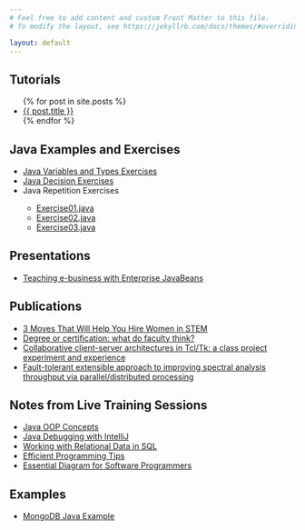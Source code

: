 ```yaml
---
# Feel free to add content and custom Front Matter to this file.
# To modify the layout, see https://jekyllrb.com/docs/themes/#overriding-theme-defaults

layout: default
---
```

<h2>Tutorials</h2>
<ul>
  {% for post in site.posts %}
    <li>
      <a href="{{ site.baseurl }}{{ post.url }}">{{ post.title }}</a>
    </li>
  {% endfor %}
</ul>
<h2>Java Examples and Exercises</h2>
<ul> 
  <li><a href="./java_exercises/variables_and_types/">Java Variables and Types Exercises</a></li>

    
  <li><a href="./java_exercises/decisions/">Java Decision Exercises</a></li>

<li>Java Repetition Exercises</li>
<ul>
  <li> <a href="https://github.com/loriemoffitt/homepage/blob/main/docs/java_exercises/repetition/Exercise01.java">Exercise01.java</a></li>  
  <li> <a href="https://github.com/loriemoffitt/homepage/blob/main/docs/java_exercises/repetition/Exercise02.java">Exercise02.java</a></li>
  <li> <a href="https://github.com/loriemoffitt/homepage/blob/main/docs/java_exercises/repetition/Exercise03.java">Exercise03.java</a></li>  
  
</ul></ul>
<h2>Presentations</h2>
<ul>
  <li>
    <a href="https://dl.acm.org/doi/10.5555/771322.771371">Teaching e-business with Enterprise JavaBeans</a>
  </li>
</ul>
<h2>Publications</h2>
<ul>
  <li>
    <a href="https://switchthefuture.com/2018/08/01/3-moves-that-will-help-you-hire-women-in-stem/">3 Moves That Will Help You Hire Women in STEM</a>
  </li>
  <li>
    <a href="https://dl.acm.org/doi/10.5555/771322.771352">Degree or certification: what do faculty think?</a>
  </li>
  <li>
    <a href="https://dl.acm.org/doi/10.5555/1267524.1267537">Collaborative client-server architectures in Tcl/Tk: a class project experiment and experience</a>
  </li>
  <li>
    <a href="https://ui.adsabs.harvard.edu/abs/2002SPIE.4725..372R/abstract">Fault-tolerant extensible approach to improving spectral analysis throughput via parallel/distributed processing</a>
  </li>
</ul>

<h2>Notes from Live Training Sessions</h2>
<ul>
  <li>
    <a href="https://github.com/loriemoffitt/lessons/wiki/Java-OOP-Concepts">Java OOP Concepts</a>
  </li>
  <li>
    <a href="https://github.com/loriemoffitt/lessons/wiki/Java-Debugging-with-IntelliJ">Java Debugging with IntelliJ</a>
  </li>
  <li>
    <a href="https://github.com/loriemoffitt/lessons/wiki/Working-with-Relational-Data-in-SQL">Working with Relational Data in SQL</a>
  </li>
<li>
  <a href="https://github.com/loriemoffitt/lessons/wiki/Efficient-Programming">Efficient Programming Tips</a>
</li>
  <li>
    <a href="https://github.com/loriemoffitt/lessons/wiki/Essential-Diagrams-for-Software-Programmers">Essential Diagram for Software Programmers</a>
  </li>
</ul>
<h2>Examples </h2>
<ul>
  <li>
    <a href="https://github.com/loriemoffitt/MongoDBJavaExample">MongoDB Java Example</a>
  </li>
</ul>
